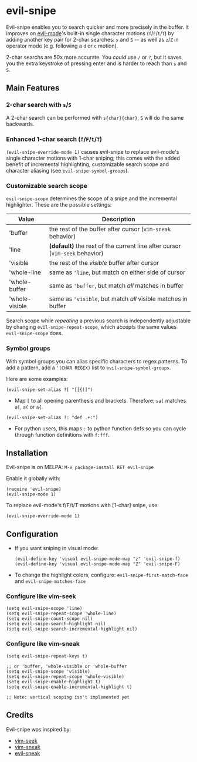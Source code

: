 # evil-snipe

Evil-snipe enables you to search quicker and more precisely in the buffer. It
improves on [evil-mode](https://gitorious.org/evil/pages/Home)'s built-in single
character motions (`f`/`F`/`t`/`T`) by adding another key pair for 2-char
searches: `s` and `S` -- as well as `z`/`Z` in operator mode (e.g. following a
`d` or `c` motion).

2-char searchs are 50x more accurate. You _could_ use `/` or `?`, but it saves
you the extra keystroke of pressing enter and is harder to reach than `s` and
`S`.

## Main Features

### 2-char search with `s`/`S`

A 2-char search can be performed with `s{char}{char}`, `S` will do the same backwards.

### Enhanced 1-char search (`f`/`F`/`t`/`T`)

`(evil-snipe-override-mode 1)` causes evil-snipe to replace evil-mode's single
character motions with 1-char sniping; this comes with the added benefit of
incremental highlighting, customizable search scope and character aliasing (see
`evil-snipe-symbol-groups`).

### Customizable search scope

`evil-snipe-scope` determines the scope of a snipe and the incremental
highlighter. These are the possible settings:

Value            | Description
-----------------|------------------------------------------------------------
'buffer          | the rest of the buffer after cursor (`vim-sneak` behavior)
'line            | **(default)** the rest of the current line after cursor (`vim-seek` behavior)
'visible         | the rest of the _visible_ buffer after cursor
'whole-line      | same as `'line`, but match on either side of cursor
'whole-buffer    | same as `'buffer`, but match *all* matches in buffer
'whole-visible   | same as `'visible`, but match *all* visible matches in buffer

Search scope while _repeating_ a previous search is independently adjustable by
changing `evil-snipe-repeat-scope`, which accepts the same values
`evil-snipe-scope` does.

### Symbol groups

With symbol groups you can alias specific characters to regex patterns. To add a
pattern, add a `'(CHAR REGEX)` list to `evil-snipe-symbol-groups`.

Here are some examples:

```elisp
(evil-snipe-set-alias ?[ "[[{(]")
```
* Map `[` to all opening parenthesis and brackets. Therefore: `sa[` matches `a[`,
`a(` or `a{`.

```elisp
(evil-snipe-set-alias ?: "def .+:")
```
* For python users, this maps `:` to python function defs so you can cycle through
function definitions with `f:fff`.

## Installation

Evil-snipe is on MELPA: `M-x package-install RET evil-snipe`

Enable it globally with:
```elisp
(require 'evil-snipe)
(evil-snipe-mode 1)
```

To replace evil-mode's f/F/t/T motions with [1-char] snipe, use:
```elisp
(evil-snipe-override-mode 1)
```

## Configuration

* If you want sniping in visual mode:
  ```elisp
  (evil-define-key 'visual evil-snipe-mode-map "z" 'evil-snipe-f)
  (evil-define-key 'visual evil-snipe-mode-map "Z" 'evil-snipe-F)
  ```
* To change the highlight colors, configure: `evil-snipe-first-match-face` and
  `evil-snipe-matches-face`

### Configure like vim-seek
  ```elisp
  (setq evil-snipe-scope 'line)
  (setq evil-snipe-repeat-scope 'whole-line)
  (setq evil-snipe-count-scope nil)
  (setq evil-snipe-search-highlight nil)
  (setq evil-snipe-search-incremental-highlight nil)
  ```
### Configure like vim-sneak
  ```elisp
  (setq evil-snipe-repeat-keys t)

  ;; or 'buffer, 'whole-visible or 'whole-buffer
  (setq evil-snipe-scope 'visible)
  (setq evil-snipe-repeat-scope 'whole-visible)
  (setq evil-snipe-enable-highlight t)
  (setq evil-snipe-enable-incremental-highlight t)

  ;; Note: vertical scoping isn't implemented yet
  ```

## Credits

Evil-snipe was inspired by:
* [vim-seek](https://github.com/goldfeld/vim-seek)
* [vim-sneak](https://github.com/justinmk/vim-sneak)
* [evil-sneak](https://github.com/AshleyMoni/evil-sneak)
